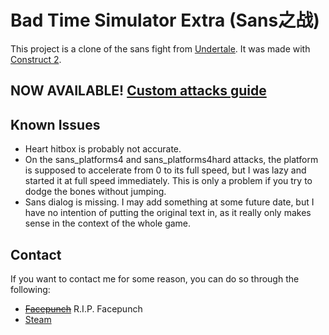# Bad Time Simulator Extra (Sans之战)
This project is a clone of the sans fight from [Undertale](http://undertale.com/).
It was made with [Construct 2](https://www.scirra.com/construct2).

NOW AVAILABLE! [Custom attacks guide](Documentation/README.MD)
-----------------------------------------------------

Known Issues
------------
- Heart hitbox is probably not accurate.
- On the sans_platforms4 and sans_platforms4hard attacks, the platform is supposed to accelerate from 0 to its full speed, but I was lazy and started it at full speed immediately. This is only a problem if you try to dodge the bones without jumping.
- Sans dialog is missing. I may add something at some future date, but I have no intention of putting the original text in, as it really only makes sense in the context of the whole game.

Contact
-------
If you want to contact me for some reason, you can do so through the following:

- ~~[Facepunch](https://facepunch.com/member.php?u=13155)~~ R.I.P. Facepunch
- [Steam](http://steamcommunity.com/id/Jcw87/)
